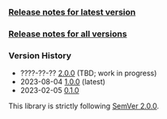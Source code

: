 ### [Release notes for latest version](latest.md)

### [Release notes for all versions](full.md)

### Version History

* ????-??-?? [2.0.0](2.0.0.md) (TBD; work in progress)
* 2023-08-04 [1.0.0](1.0.0.md) (latest)
* 2023-02-05 [0.1.0](0.1.0.md)


This library is strictly following [SemVer 2.0.0](https://semver.org/spec/v2.0.0.html).